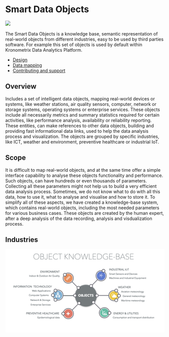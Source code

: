 # Smart Data Objects

[![](https://img.shields.io/static/v1.svg?label=license&message=BSD3&color=blue)](LICENSE)


The Smart Data Objects is a knowledge base, semantic representation of real-world objects from different industries, easy to be used by third parties software. For example this set of objects is used by default within Kronometrix Data Analytics Platform.

* [Design](docs/design.md)
* [Data mapping](docs/mapping.md)
* [Contributing and support](docs/contributing.md)

## Overview
Includes a set of intelligent data objects, mapping real-world devices or systems, like weather stations, air quality sensors, computer, network or storage systems, operating systems or enterprise services. These objects include all necessarily metrics and summary statistics required for certain activities, like performance analysis, availability or reliability reporting. These entities, can make references to other data objects, building and providing fast informational data links, used to help the data analysis process and visualization. The objects are grouped by specific industries, like ICT, weather and environment, preventive healthcare or industrial IoT. 

## Scope
It is difficult to map real-world objects, and at the same time offer a simple interface capability to analyse these objects functionality and performance. Such objects, can have hundreds or even thousands of parameters. Collecting all these parameters might not help us to build a very efficient data analysis process. Sometimes, we do not know what to do with all this data, how to use it, what to analyse and visualise and how to store it. To simplify all of these aspects, we have created a knowledge-base system, which contains real-world objects, including the most needed parameters for various business cases. These objects are created by the human expert, after a deep analysis of the data recording, analysis and visdualization process. 

## Industries

![](/docs/img/kb.png)

